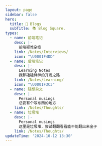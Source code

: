 ```yaml
---
layout: page
sidebar: false
hero:
  title: 💭 Blogs
  subTitle: 📚 Blog Square.
types:
  - name: 前端笔记
    desc: |-
      前端疑难杂症
    link: /Notes/Interviews/
    icon: "\U0001F4DD"
  - name: 后端笔记
    desc: |-
      Learning Notes
      我那磕磕绊绊的开发之路
    link: /Notes/Learning/
    icon: "\U0001F3C3"
  - name: 随想杂文
    desc: |-
      Personal musings
      总要有个写东西的地方
    link: /Notes/Thoughts/
  - name: 垃圾堆
    desc: |-
      Personal musings
      这里是垃圾堆，尝试翻翻看看能不能翻出来金子
    link: /Notes/Thoughts/
updateTime: '2024-10-12 13:30'
---
```


<script setup>
import Note from '../../../docs/.vitepress/views/note/index.vue'
</script>

<Note />